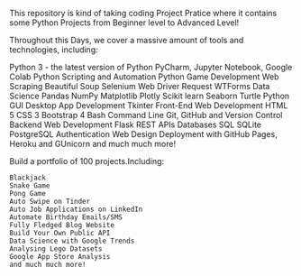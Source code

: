 This repository is kind of taking coding Project Pratice where it contains some Python Projects from Beginner level to Advanced Level!

Throughout this Days, we cover a massive amount of tools and technologies, including:

  Python 3 - the latest version of Python
  PyCharm, Jupyter Notebook, Google Colab
  Python Scripting and Automation
  Python Game Development
  Web Scraping
  Beautiful Soup
  Selenium Web Driver
  Request
  WTForms
  Data Science
  Pandas
  NumPy
  Matplotlib
  Plotly
  Scikit learn
  Seaborn
  Turtle
  Python GUI Desktop App Development
  Tkinter
  Front-End Web Development
  HTML 5
  CSS 3
  Bootstrap 4
  Bash Command Line
  Git, GitHub and Version Control
  Backend Web Development
  Flask
  REST
  APIs
  Databases
  SQL
  SQLite
  PostgreSQL
  Authentication
  Web Design
  Deployment with GitHub Pages, Heroku and GUnicorn
  and much much more!

Build a portfolio of 100 projects.Including:

    Blackjack
    Snake Game
    Pong Game
    Auto Swipe on Tinder
    Auto Job Applications on LinkedIn
    Automate Birthday Emails/SMS
    Fully Fledged Blog Website
    Build Your Own Public API
    Data Science with Google Trends
    Analysing Lego Datasets
    Google App Store Analysis
    and much much more!
